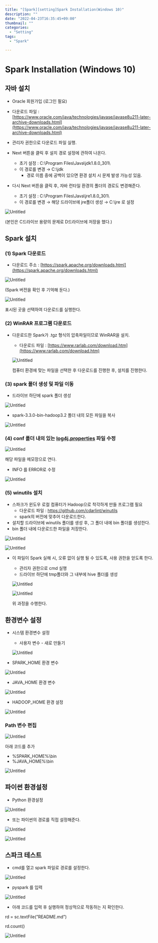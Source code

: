 ```yaml
---
title: "[Spark][setting]Spark Installation(Windows 10)"
description: ""
date: "2022-04-23T16:35:45+09:00"
thumbnail: ""
categories:
  - "Setting"
tags:
  - "Spark"

---
```

# Spark Installation (Windows 10)

## 자바 설치

- Oracle 회원가입 (로그인 필요)
- 다운로드 파일 : [https://www.oracle.com/java/technologies/javase/javase8u211-later-archive-downloads.html](https://www.oracle.com/java/technologies/javase/javase8u211-later-archive-downloads.html)

- 관리자 권한으로 다운로드 파일 실행.
- Next 버튼을 클릭 후 설치 경로 설정에 관하여 나온다.
    - 초기 설정 : C:\Program Files\Java\jdk1.8.0_301\
    - 이 경로를 변경 → C:\jdk
        - 경로 이름 중에 공백이 있으면 환경 설치 시 문제 발생 가능성 있음.
- 다시 Next 버튼을 클릭 후, 자바 런타일 환경의 폴더의 경로도 변경해준다.
    - 초기 설정 :  C:\Program Files\Java\jre1.8.0_301\
    - 이 경로를 변경 → 해당 드라이브에 jre폴더 생성 → C:\jre 로 설정

![Untitled](/setting_images/spark_installation_window_10/Untitled.png)

(본인은 C드라이브 용량의 문제로 D드라이브에 저장을 했다.)

## Spark 설치

### (1) Spark 다운로드

- 다운로드 주소 : [https://spark.apache.org/downloads.html](https://spark.apache.org/downloads.html)

![Untitled](/setting_images/spark_installation_window_10/Untitled%201.png)

(Spark 버전을 확인 후 기억해 둔다.)

![Untitled](/setting_images/spark_installation_window_10/Untitled%202.png)

표시된 곳을 선택하여 다운로드를 실행한다. 

### (2) WinRAR 프로그램 다운로드

- 다운로드한 Spark가 .tgz 형식의 압축파일이므로 WinRAR을 설치.
    - 다운로드 파일 :  [https://www.rarlab.com/download.htm](https://www.rarlab.com/download.htm)
    
    ![Untitled](/setting_images/spark_installation_window_10/Untitled%203.png)
    
    컴퓨터 환경에 맞는 파일을 선택한 후 다운로드를 진행한 후, 설치를 진행한다.
    

### (3) spark 폴더 생성 및 파일 이동

- 드라이브 하단에 spark 폴더 생성

![Untitled](/setting_images/spark_installation_window_10/Untitled%204.png)

- spark-3.3.0-bin-hadoop3.2 폴더 내의 모든 파일을 복사

![Untitled](/setting_images/spark_installation_window_10/Untitled%205.png)

### (4) conf 폴더 내의 있는 [log4j.properties](http://log4j.properties) 파일 수정

![Untitled](/setting_images/spark_installation_window_10/Untitled%206.png)

해당 파일을 메모장으로 연다. 

- INFO 를 ERROR로 수정

![Untitled](/setting_images/spark_installation_window_10/Untitled%207.png)

### (5) winutils 설치

- 스파크가 윈도우 로컬 컴퓨터가 Hadoop으로 착각하게 만들 프로그램 필요
    - 다운로드 파일 : https://github.com/cdarlint/winutils
    - spark의 버전에 맞추어 다운로드한다.
- 설치할 드라이브에 winutils 폴더를 생성 후, 그 폴더 내에 bin 폴더를 생성한다.
- bin 폴더 내에 다운로드한 파일을 저장한다.

![Untitled](/setting_images/spark_installation_window_10/Untitled%208.png)

![Untitled](/setting_images/spark_installation_window_10/Untitled%209.png)

- 이 파일이 Spark 실해 시, 오류 없이 실행 될 수 있도록, 사용 권한을 얻도록 한다.
    - 관리자 권한으로  cmd 실행
    - 드라이브 하단에 tmp폴더와 그 내부에 hive 폴더를 생성
    
    ![Untitled](/setting_images/spark_installation_window_10/Untitled%2010.png)
    
    ![Untitled](/setting_images/spark_installation_window_10/Untitled%2011.png)
    
    위 과정을 수행한다.
    

## 환경변수 설정

- 시스템 환경변수 설정
    - 사용자 변수 - 새로 만들기
    
    ![Untitled](/setting_images/spark_installation_window_10/Untitled%2012.png)
    

- SPARK_HOME 환경 변수

![Untitled](/setting_images/spark_installation_window_10/Untitled%2013.png)

- JAVA_HOME 환경 변수

![Untitled](/setting_images/spark_installation_window_10/Untitled%2014.png)

- HADOOP_HOME 환경 설정

![Untitled](/setting_images/spark_installation_window_10/Untitled%2015.png)

### Path 변수 편집

![Untitled](/setting_images/spark_installation_window_10/Untitled%2016.png)

아래 코드를 추가

- %SPARK_HOME%\bin
- %JAVA_HOME%\bin

![Untitled](/setting_images/spark_installation_window_10/Untitled%2017.png)

## 파이썬 환경설정

- Python 환경설정

![Untitled](/setting_images/spark_installation_window_10/Untitled%2018.png)

- 또는 파이썬의 경로를 직접 설정해준다.

![Untitled](/setting_images/spark_installation_window_10/Untitled%2019.png)

![Untitled](/setting_images/spark_installation_window_10/Untitled%2020.png)

## 스파크 테스트

- cmd를 열고 spark 파일로 경로를 설정한다.

![Untitled](/setting_images/spark_installation_window_10/Untitled%2021.png)

- pyspark 를 입력

![Untitled](/setting_images/spark_installation_window_10/Untitled%2022.png)

- 아래 코드를 입력 후 실행하여 정상적으로 작동하는 지 확인한다.

rd = sc.textFile(”README.md”)

rd.count()

![Untitled](/setting_images/spark_installation_window_10/Untitled%2023.png)